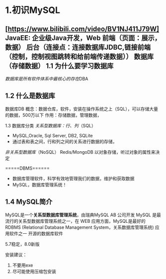 1.初识MySQL
=================
[https://www.bilibili.com/video/BV1NJ411J79W]
JavaEE: 企业级Java开发，Web
前端（页面：展示，数据）
后台（连接点：连接数据库JDBC,链接前端（控制，控制视图跳转和给前端传递数据））
数据库（存储数据）
1.1 为什么要学习数据库
------------------
*数据库是所有软件体系中最核心的存在*DBA

1.2 什么是数据库
-------------------------
数据库DB
概念：数据仓库，软件，安装在操作系统之上（SQL），可以存储大量的数据，500万以下
作用：存储数据，管理数据，

1.3 数据库分类
*关系型数据库：行、列*（SQL）
* MySQL,Oracle, Sql Server, DB2, SQLite
* 通过表和表之间，行和列之间的关系进行数据的存储，

*非关系型数据库*（NoSQL）
Redis/MongoDB
以对象存储，听过对象的属性来决定

=====DBMS======
* 数据库管理软件，科学有效地管理我们的数据，维护和获取数据
* MySQL，数据库管理系统！

1.4 MySQL简介
-------------
MySQL是一个**关系型数据库管理系统**，由瑞典MySQL AB 公司开发
MySQL 是最流行的关系型数据库管理系统之一，在 WEB 应用方面，MySQL是最好的 RDBMS (Relational Database Management System，关系数据库管理系统) 应用软件之一
开源的数据库软件

5.7稳定，8.0新版

安装建议：
1. 不要用exe
2. 尽可能使用压缩包安装































